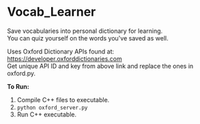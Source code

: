 # Vocab_Learner
Save vocabularies into personal dictionary for learning.\
You can quiz yourself on the words you've saved as well.

Uses Oxford Dictionary APIs found at: https://developer.oxforddictionaries.com \
Get unique API ID and key from above link and replace the ones in oxford.py.

**To Run:**
1. Compile C++ files to executable.
2. `python oxford_server.py`
3. Run C++ executable. 
